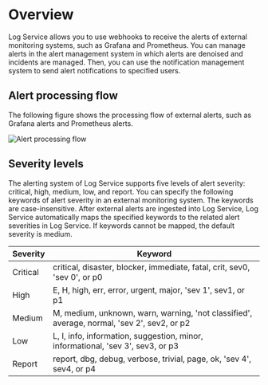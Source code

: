 # Overview

Log Service allows you to use webhooks to receive the alerts of external monitoring systems, such as Grafana and Prometheus. You can manage alerts in the alert management system in which alerts are denoised and incidents are managed. Then, you can use the notification management system to send alert notifications to specified users.

## Alert processing flow

The following figure shows the processing flow of external alerts, such as Grafana alerts and Prometheus alerts.

![Alert processing flow](https://static-aliyun-doc.oss-accelerate.aliyuncs.com/assets/img/en-US/4607133261/p266275.png)

## Severity levels

The alerting system of Log Service supports five levels of alert severity: critical, high, medium, low, and report. You can specify the following keywords of alert severity in an external monitoring system. The keywords are case-insensitive. After external alerts are ingested into Log Service, Log Service automatically maps the specified keywords to the related alert severities in Log Service. If keywords cannot be mapped, the default severity is medium.

|Severity|Keyword|
|--------|-------|
|Critical|critical, disaster, blocker, immediate, fatal, crit, sev0, 'sev 0', or p0|
|High|E, H, high, err, error, urgent, major, 'sev 1', sev1, or p1|
|Medium|M, medium, unknown, warn, warning, 'not classified', average, normal, 'sev 2', sev2, or p2|
|Low|L, I, info, information, suggestion, minor, informational, 'sev 3', sev3, or p3|
|Report|report, dbg, debug, verbose, trivial, page, ok, 'sev 4', sev4, or p4|

